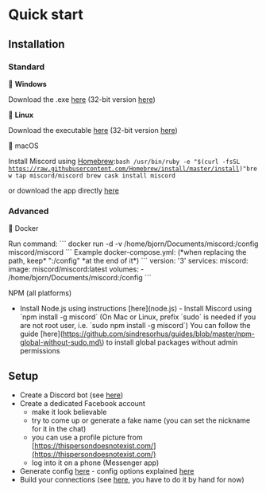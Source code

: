# Quick start

## Installation

### Standard

🏁 **Windows**

 Download the .exe [here](https://download.miscord.net/win.zip) \(32-bit version [here](https://download.miscord.net/win32.zip)\)

🐧 **Linux**

 Download the executable [here](https://download.miscord.net/linux.zip) \(32-bit version [here](https://download.miscord.net/linux32.zip)\)

:apple: macOS

Install Miscord using [Homebrew](https://brew.sh/):`bash /usr/bin/ruby -e "$(curl -fsSL` [`https://raw.githubusercontent.com/Homebrew/install/master/install`](https://raw.githubusercontent.com/Homebrew/install/master/install)`)"brew tap miscord/miscord brew cask install miscord`

or download the app directly [here](https://download.miscord.net/macapp.zip)

### Advanced

:whale: Docker

 Run command: \`\`\` docker run -d -v /home/bjorn/Documents/miscord:/config miscord/miscord \`\`\` Example docker-compose.yml: \(\*when replacing the path, keep\* ":/config" \*at the end of it\*\) \`\`\` version: '3' services: miscord: image: miscord/miscord:latest volumes: - /home/bjorn/Documents/miscord:/config \`\`\`

NPM \(all platforms\)

 - Install Node.js using instructions \[here\]\(node.js\) - Install Miscord using \`npm install -g miscord\` \(On Mac or Linux, prefix \`sudo\` is needed if you are not root user, i.e. \`sudo npm install -g miscord\`\) You can follow the guide \[here\]\(https://github.com/sindresorhus/guides/blob/master/npm-global-without-sudo.md\) to install global packages without admin permissions

## Setup

* Create a Discord bot \(see [here](installation/Creating-a-Discord-bot)\)
* Create a dedicated Facebook account
  * make it look believable
  * try to come up or generate a fake name \(you can set the nickname for it in the chat\)
  * you can use a profile picture from [https://thispersondoesnotexist.com/](https://thispersondoesnotexist.com/)
  * log into it on a phone \(Messenger app\)
* Generate config [here](https://miscord.net/config-generator.html) - config options explained [here](installation/Configuration)
* Build your connections \(see [here](installation/Connections.yml), you have to do it by hand for now\)

